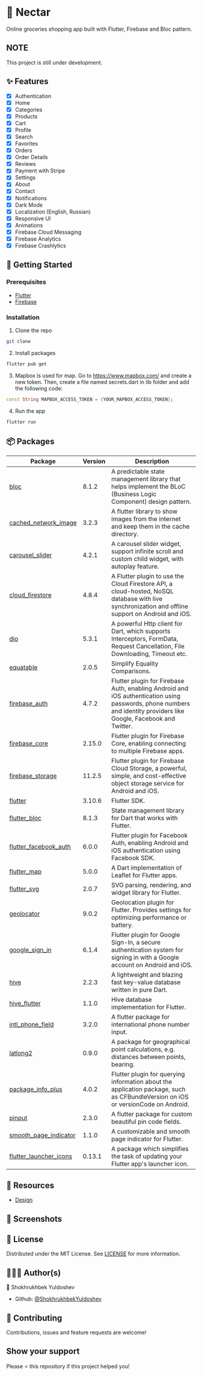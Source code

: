 # 🥕 Nectar

Online groceries shopping app built with Flutter, Firebase and Bloc pattern.

## NOTE

This project is still under development.

## ✨ Features

- [x] Authentication
- [x] Home
- [x] Categories
- [x] Products
- [x] Cart
- [x] Profile
- [x] Search
- [x] Favorites
- [x] Orders
- [x] Order Details
- [x] Reviews
- [x] Payment with Stripe
- [x] Settings
- [x] About
- [x] Contact
- [x] Notifications
- [x] Dark Mode
- [x] Localization (English, Russian)
- [x] Responsive UI
- [x] Animations
- [x] Firebase Cloud Messaging
- [x] Firebase Analytics
- [x] Firebase Crashlytics

## 🔰 Getting Started

### Prerequisites

- [Flutter](https://flutter.dev/docs/get-started/install)
- [Firebase](https://firebase.google.com/docs/flutter/setup)

### Installation

1. Clone the repo

```sh
git clone
```

2. Install packages

```sh
flutter pub get
```

3. Mapbox is used for map. Go to https://www.mapbox.com/ and create a new token. Then, create a file named secrets.dart in lib folder and add the following code:

```dart
const String MAPBOX_ACCESS_TOKEN = {YOUR_MAPBOX_ACCESS_TOKEN};
```

4. Run the app

```sh
flutter run
```

## 📦 Packages

| Package                                                                   | Version | Description                                                                                                                                                        |
| ------------------------------------------------------------------------- | ------- | ------------------------------------------------------------------------------------------------------------------------------------------------------------------ |
| [bloc](https://pub.dev/packages/bloc)                                     | 8.1.2   | A predictable state management library that helps implement the BLoC (Business Logic Component) design pattern.                                                    |
| [cached_network_image](https://pub.dev/packages/cached_network_image)     | 3.2.3   | A flutter library to show images from the internet and keep them in the cache directory.                                                                           |
| [carousel_slider](https://pub.dev/packages/carousel_slider)               | 4.2.1   | A carousel slider widget, support infinite scroll and custom child widget, with autoplay feature.                                                                  |
| [cloud_firestore](https://pub.dev/packages/cloud_firestore)               | 4.8.4   | A Flutter plugin to use the Cloud Firestore API, a cloud-hosted, NoSQL database with live synchronization and offline support on Android and iOS.                  |
| [dio](https://pub.dev/packages/dio)                                       | 5.3.1   | A powerful Http client for Dart, which supports Interceptors, FormData, Request Cancellation, File Downloading, Timeout etc.                                       |
| [equatable](https://pub.dev/packages/equatable)                           | 2.0.5   | Simplify Equality Comparisons.                                                                                                                                     |
| [firebase_auth](https://pub.dev/packages/firebase_auth)                   | 4.7.2   | Flutter plugin for Firebase Auth, enabling Android and iOS authentication using passwords, phone numbers and identity providers like Google, Facebook and Twitter. |
| [firebase_core](https://pub.dev/packages/firebase_core)                   | 2.15.0  | Flutter plugin for Firebase Core, enabling connecting to multiple Firebase apps.                                                                                   |
| [firebase_storage](https://pub.dev/packages/firebase_storage)             | 11.2.5  | Flutter plugin for Firebase Cloud Storage, a powerful, simple, and cost-effective object storage service for Android and iOS.                                      |
| [flutter](https://flutter.dev/)                                           | 3.10.6  | Flutter SDK.                                                                                                                                                       |
| [flutter_bloc](https://pub.dev/packages/flutter_bloc)                     | 8.1.3   | State management library for Dart that works with Flutter.                                                                                                         |
| [flutter_facebook_auth](https://pub.dev/packages/flutter_facebook_auth)   | 6.0.0   | Flutter plugin for Facebook Auth, enabling Android and iOS authentication using Facebook SDK.                                                                      |
| [flutter_map](https://pub.dev/packages/flutter_map)                       | 5.0.0   | A Dart implementation of Leaflet for Flutter apps.                                                                                                                 |
| [flutter_svg](https://pub.dev/packages/flutter_svg)                       | 2.0.7   | SVG parsing, rendering, and widget library for Flutter.                                                                                                            |
| [geolocator](https://pub.dev/packages/geolocator)                         | 9.0.2   | Geolocation plugin for Flutter. Provides settings for optimizing performance or battery.                                                                           |
| [google_sign_in](https://pub.dev/packages/google_sign_in)                 | 6.1.4   | Flutter plugin for Google Sign-In, a secure authentication system for signing in with a Google account on Android and iOS.                                         |
| [hive](https://pub.dev/packages/hive)                                     | 2.2.3   | A lightweight and blazing fast key-value database written in pure Dart.                                                                                            |
| [hive_flutter](https://pub.dev/packages/hive_flutter)                     | 1.1.0   | Hive database implementation for Flutter.                                                                                                                          |
| [intl_phone_field](https://pub.dev/packages/intl_phone_field)             | 3.2.0   | A flutter package for international phone number input.                                                                                                            |
| [latlong2](https://pub.dev/packages/latlong2)                             | 0.9.0   | A package for geographical point calculations, e.g. distances between points, bearing.                                                                             |
| [package_info_plus](https://pub.dev/packages/package_info_plus)           | 4.0.2   | Flutter plugin for querying information about the application package, such as CFBundleVersion on iOS or versionCode on Android.                                   |
| [pinput](https://pub.dev/packages/pinput)                                 | 2.3.0   | A flutter package for custom beautiful pin code fields.                                                                                                            |
| [smooth_page_indicator](https://pub.dev/packages/smooth_page_indicator)   | 1.1.0   | A customizable and smooth page indicator for Flutter.                                                                                                              |
| [flutter_launcher_icons](https://pub.dev/packages/flutter_launcher_icons) | 0.13.1  | A package which simplifies the task of updating your Flutter app's launcher icon.                                                                                  |

## 🔗 Resources

- [Design](<https://www.figma.com/file/lA6Pp8ZQ9XCZeima0laz7Y/Online-Groceries-App-UI-(Community)>)

## 📱 Screenshots

<!-- later -->

## 📝 License

Distributed under the MIT License. See [LICENSE](LICENSE) for more information.

## 👨🏽‍💻 Author(s)

👤 Shokhrukhbek Yuldoshev

- Github: [@ShokhrukhbekYuldoshev](https://github.com/ShokhrukhbekYuldoshev)

## 🤝 Contributing

Contributions, issues and feature requests are welcome!

## Show your support

Please ⭐️ this repository if this project helped you!
